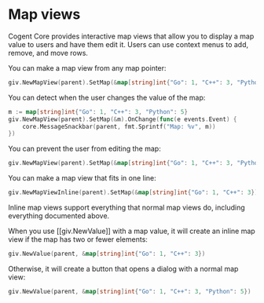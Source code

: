 # Map views

Cogent Core provides interactive map views that allow you to display a map value to users and have them edit it. Users can use context menus to add, remove, and move rows.

You can make a map view from any map pointer:

```Go
giv.NewMapView(parent).SetMap(&map[string]int{"Go": 1, "C++": 3, "Python": 5})
```

You can detect when the user changes the value of the map:

```Go
m := map[string]int{"Go": 1, "C++": 3, "Python": 5}
giv.NewMapView(parent).SetMap(&m).OnChange(func(e events.Event) {
    core.MessageSnackbar(parent, fmt.Sprintf("Map: %v", m))
})
```

You can prevent the user from editing the map:

```Go
giv.NewMapView(parent).SetMap(&map[string]int{"Go": 1, "C++": 3, "Python": 5}).SetReadOnly(true)
```

You can make a map view that fits in one line:

```Go
giv.NewMapViewInline(parent).SetMap(&map[string]int{"Go": 1, "C++": 3})
```

Inline map views support everything that normal map views do, including everything documented above.

When you use [[giv.NewValue]] with a map value, it will create an inline map view if the map has two or fewer elements:

```Go
giv.NewValue(parent, &map[string]int{"Go": 1, "C++": 3})
```

Otherwise, it will create a button that opens a dialog with a normal map view:

```Go
giv.NewValue(parent, &map[string]int{"Go": 1, "C++": 3, "Python": 5})
```
